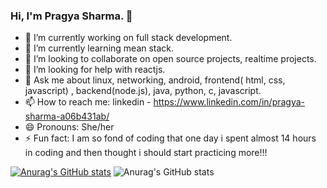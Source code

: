### Hi, I'm Pragya Sharma. 👋

- 🔭 I’m currently working on full stack development.
- 🌱 I’m currently learning mean stack.
- 👯 I’m looking to collaborate on open source projects, realtime projects.
- 🤔 I’m looking for help with reactjs.
- 💬 Ask me about linux, networking, android, frontend( html, css, javascript) , backend(node.js), java, python, c, javascript.
- 📫 How to reach me: linkedin - https://www.linkedin.com/in/pragya-sharma-a06b431ab/
- 😄 Pronouns: She/her
- ⚡ Fun fact: I am so fond of coding that one day i spent almost 14 hours in coding and then thought i should start practicing more!!!

[![Anurag's GitHub stats](https://github-readme-stats.vercel.app/api?username=pragya-sharma11)](https://github.com/anuraghazra/github-readme-stats)
![Anurag's GitHub stats](https://github-readme-stats.vercel.app/api?username=pragya-sharma11&count_private=true)

